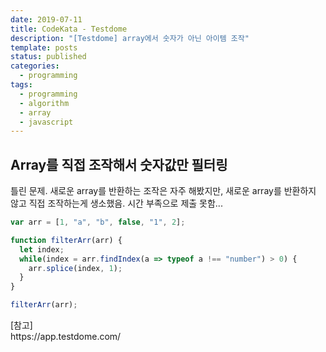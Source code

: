 ```yaml
---
date: 2019-07-11
title: CodeKata - Testdome
description: "[Testdome] array에서 숫자가 아닌 아이템 조작"
template: posts
status: published
categories:
  - programming
tags:
  - programming
  - algorithm
  - array
  - javascript
---
```


## Array를 직접 조작해서 숫자값만 필터링

틀린 문제. 새로운 array를 반환하는 조작은 자주 해봤지만, 새로운 array를 반환하지 않고 직접 조작하는게 생소했음. 시간 부족으로 제출 못함...

```js
var arr = [1, "a", "b", false, "1", 2];

function filterArr(arr) {
  let index;
  while(index = arr.findIndex(a => typeof a !== "number") > 0) {
    arr.splice(index, 1);
  }
}

filterArr(arr);
```

<div class="reference__md">
[참고]<br/>https://app.testdome.com/
</div>